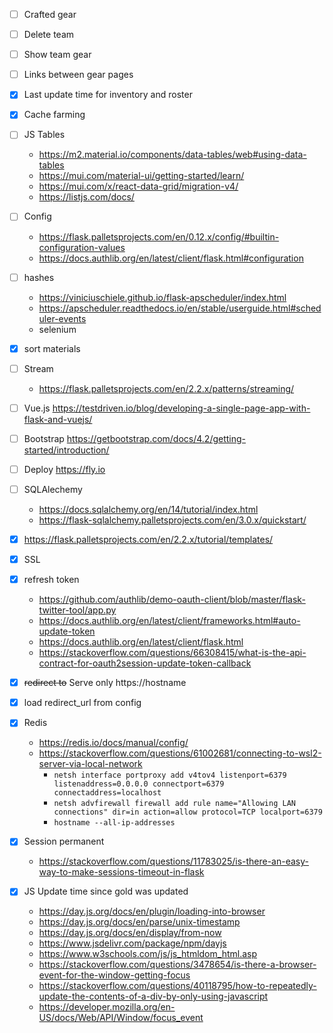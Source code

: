 - [ ] Crafted gear
- [ ] Delete team
- [ ] Show team gear
- [ ] Links between gear pages
- [x] Last update time for inventory and roster
- [x] Cache farming
- [ ] JS Tables
    - https://m2.material.io/components/data-tables/web#using-data-tables
    - https://mui.com/material-ui/getting-started/learn/
    - https://mui.com/x/react-data-grid/migration-v4/
    - https://listjs.com/docs/
- [ ] Config
    - https://flask.palletsprojects.com/en/0.12.x/config/#builtin-configuration-values
    - https://docs.authlib.org/en/latest/client/flask.html#configuration
- [ ] hashes
    - https://viniciuschiele.github.io/flask-apscheduler/index.html
    - https://apscheduler.readthedocs.io/en/stable/userguide.html#scheduler-events
    - selenium
- [x] sort materials
- [ ] Stream 
    - https://flask.palletsprojects.com/en/2.2.x/patterns/streaming/

- [ ] Vue.js https://testdriven.io/blog/developing-a-single-page-app-with-flask-and-vuejs/
- [ ] Bootstrap https://getbootstrap.com/docs/4.2/getting-started/introduction/
- [ ] Deploy https://fly.io
- [ ] SQLAlechemy
    - https://docs.sqlalchemy.org/en/14/tutorial/index.html
    - https://flask-sqlalchemy.palletsprojects.com/en/3.0.x/quickstart/


- [x] https://flask.palletsprojects.com/en/2.2.x/tutorial/templates/
- [x] SSL
- [x] refresh token
    - https://github.com/authlib/demo-oauth-client/blob/master/flask-twitter-tool/app.py
    - https://docs.authlib.org/en/latest/client/frameworks.html#auto-update-token
    - https://docs.authlib.org/en/latest/client/flask.html
    - https://stackoverflow.com/questions/66308415/what-is-the-api-contract-for-oauth2session-update-token-callback
- [x] ~~redirect to~~ Serve only https://hostname
- [x] load redirect_url from config
- [x] Redis
    - https://redis.io/docs/manual/config/
    - https://stackoverflow.com/questions/61002681/connecting-to-wsl2-server-via-local-network
        - `netsh interface portproxy add v4tov4 listenport=6379 listenaddress=0.0.0.0 connectport=6379 connectaddress=localhost`
        - `netsh advfirewall firewall add rule name="Allowing LAN connections" dir=in action=allow protocol=TCP localport=6379`
        - `hostname --all-ip-addresses`
- [x] Session permanent
    - https://stackoverflow.com/questions/11783025/is-there-an-easy-way-to-make-sessions-timeout-in-flask
- [x] JS Update time since gold was updated
    - https://day.js.org/docs/en/plugin/loading-into-browser
    - https://day.js.org/docs/en/parse/unix-timestamp
    - https://day.js.org/docs/en/display/from-now
    - https://www.jsdelivr.com/package/npm/dayjs
    - https://www.w3schools.com/js/js_htmldom_html.asp
    - https://stackoverflow.com/questions/3478654/is-there-a-browser-event-for-the-window-getting-focus
    - https://stackoverflow.com/questions/40118795/how-to-repeatedly-update-the-contents-of-a-div-by-only-using-javascript
    - https://developer.mozilla.org/en-US/docs/Web/API/Window/focus_event